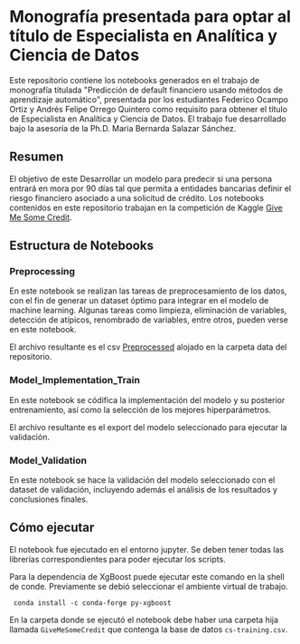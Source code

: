 # Monografía presentada para optar al título de Especialista en Analítica y Ciencia de Datos

Este repositorio contiene los notebooks generados en el trabajo de monografía titulada "Predicción de default financiero usando métodos de aprendizaje automático", presentada por los estudiantes Federico Ocampo Ortiz y Andrés Felipe Orrego Quintero como requisito para obtener el título de Especialista en Analítica y Ciencia de Datos. El trabajo fue desarrollado bajo la asesoría de la Ph.D. Maria Bernarda Salazar Sánchez.

## Resumen
El objetivo de este Desarrollar un modelo para predecir si una persona entrará en mora por 90 días tal que permita a entidades bancarias definir el riesgo financiero asociado a una solicitud de crédito. Los notebooks contenidos en este repositorio trabajan en la competición de Kaggle [Give Me Some Credit](https://www.kaggle.com/competitions/GiveMeSomeCredit).


## Estructura de Notebooks
### Preprocessing
En este notebook se realizan las tareas de preprocesamiento de los datos, con el fin de generar un dataset óptimo para 
integrar en el modelo de machine learning. Algunas tareas como limpieza, eliminación de variables, detección de atípicos, 
renombrado de variables, entre otros, pueden verse en este notebook. 

El archivo resultante es el csv [Preprocessed](data/Preprocessed.csv) alojado en la carpeta data del repositorio. 

### Model_Implementation_Train
En este notebook  se códifica la implementación del modelo y su posterior entrenamiento, así como la selección de los mejores hiperparámetros.

El archivo resultante es el export del modelo seleccionado para ejecutar la validación.

### Model_Validation
En este notebook se hace la validación del modelo seleccionado con el dataset de validación, incluyendo además el análisis de los resultados y conclusiones finales.

## Cómo ejecutar
El notebook fue ejecutado en el entorno jupyter. Se deben tener todas las librerías correspondientes para poder ejecutar los scripts.

Para la dependencia de XgBoost puede ejecutar este comando en la shell de conde. Previamente se debió seleccionar el ambiente virtual de trabajo.

`` 
conda install -c conda-forge py-xgboost
``

En la carpeta donde se ejecutó el notebook debe haber una carpeta hija llamada `GiveMeSomeCredit` que contenga la base de datos `cs-training.csv`.
